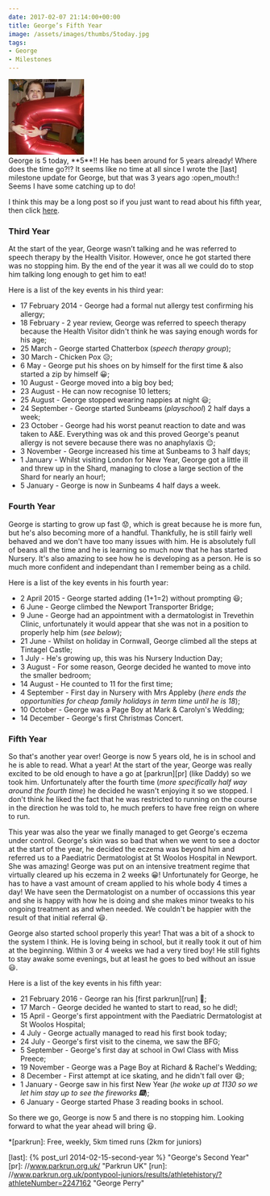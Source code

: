```yaml
---
date: 2017-02-07 21:14:00+00:00
title: George’s Fifth Year
image: /assets/images/thumbs/5today.jpg
tags:
- George
- Milestones 
---
```


<div class="flickr image alignright">
  <span>
    <a title="5 Today!" href="//farm1.static.flickr.com/518/32638280971_806115dbb1_b.jpg" class="image">
      <img src="/assets/images/thumbs/5today.jpg" alt="5 Today!" data-pin-nopin="true">
    </a>
    <a title="View on Flickr" href="//www.flickr.com/photos/richard-perry/32638280971/" class="flickrlink"> </a>
  </span>
</div>
George is 5 today, **5**!! He has been around for 5 years already! Where does the time go?!? It
seems like no time at all since I wrote the [last] milestone update for George, but that was 3 years
ago :open_mouth:! Seems I have some catching up to do! 

I think this may be a long post so if you just want to read about his fifth year, then click
[here](#fifth-year).

### Third Year

At the start of the year, George wasn’t talking and he was referred to speech therapy by the Health
Visitor. However, once he got started there was no stopping him. By the end of the year it was all
we could do to stop him talking long enough to get him to eat!

Here is a list of the key events in his third year:

  * 17 February 2014 - George had a formal nut allergy test confirming his allergy;
  * 18 February - 2 year review, George was referred to speech therapy because the Health Visitor
    didn't think he was saying enough words for his age;
  * 25 March - George started Chatterbox (_speech therapy group_);
  * 30 March - Chicken Pox :disappointed_relieved:;
  * 6 May - George put his shoes on by himself for the first time & also started a zip by himself
    :grinning:;
  * 10 August - George moved into a big boy bed;
  * 23 August - He can now recognise 10 letters;
  * 25 August - George stopped wearing nappies at night :smiley:;
  * 24 September - George started Sunbeams (_playschool_) 2 half days a week;
  * 23 October - George had his worst peanut reaction to date and was taken to A&E. Everything was
    ok and this proved George's peanut allergy is not severe because there was no anaphylaxis
    :relieved:;
  * 3 November - George increased his time at Sunbeams to 3 half days;
  * 1 January - Whilst visiting London for New Year, George got a little ill and threw up in the
    Shard, managing to close a large section of the Shard for nearly an hour!;
  * 5 January - George is now in Sunbeams 4 half days a week.

### Fourth Year

George is starting to grow up fast :worried:, which is great because he is more fun, but he's also
becoming more of a handful. Thankfully, he is still fairly well behaved and we don't have too many
issues with him. He is absolutely full of beans all the time and he is learning so much now that he
has started Nursery. It's also amazing to see how he is developing as a person. He is so much more
confident and independant than I remember being as a child.

Here is a list of the key events in his fourth year:

  * 2 April 2015 - George started adding (1+1=2) without prompting :smiley:;
  * 6 June - George climbed the Newport Transporter Bridge;
  * 9 June - George had an appointment with a dermatologist in Trevethin Clinic, unfortunately it
    would appear that she was not in a position to properly help him (_see below_);
  * 21 June - Whilst on holiday in Cornwall, George climbed all the steps at Tintagel Castle;
  * 1 July - He's growing up, this was his Nursery Induction Day;
  * 3 August - For some reason, George decided he wanted to move into the smaller bedroom;
  * 14 August - He counted to 11 for the first time;
  * 4 September - First day in Nursery with Mrs Appleby (_here ends the opportunities for cheap
    family holidays in term time until he is 18_);
  * 10 October - George was a Page Boy at Mark & Carolyn's Wedding;
  * 14 December - George's first Christmas Concert.

### Fifth Year

So that's another year over! George is now 5 years old, he is in school and he is able to read. What
a year! At the start of the year, George was really excited to be old enough to have a go at
[parkrun][pr] (like Daddy) so we took him. Unfortunately after the fourth time (_more specifically
half way around the fourth time_) he decided he wasn't enjoying it so we stopped. I don't think he
liked the fact that he was restricted to running on the course in the direction he was told to, he
much prefers to have free reign on where to run.

This year was also the year we finally managed to get George's eczema under control. George's skin
was so bad that when we went to see a doctor at the start of the year, he decided the eczema was
beyond him and referred us to a Paediatric Dermatologist at St Woolos Hospital in Newport. She was
amazing! George was put on an intensive treatment regime that virtually cleared up his eczema in 2
weeks :grinning:! Unfortunately for George, he has to have a vast amount of cream applied to his
whole body 4 times a day! We have seen the Dermatologist on a number of occassions this year and she
is happy with how he is doing and she makes minor tweaks to his ongoing treatment as and when
needed. We couldn't be happier with the result of that initial referral :smiley:.

George also started school properly this year! That was a bit of a shock to the system I think. He
is loving being in school, but it really took it out of him at the beginning. Within 3 or 4 weeks
we had a very tired boy! He still fights to stay awake some evenings, but at least he goes to bed
without an issue :smiley:. 

Here is a list of the key events in his fifth year:

  * 21 February 2016 - George ran his [first parkrun][run] :runner:;
  * 17 March - George decided he wanted to start to read, so he did!;
  * 15 April - George's first appointment with the Paediatric Dermatologist at St Woolos Hospital;
  * 4 July - George actually managed to read his first book today;
  * 24 July - George's first visit to the cinema, we saw the BFG;
  * 5 September - George's first day at school in Owl Class with Miss Preece;
  * 19 November - George was a Page Boy at Richard & Rachel's Wedding;
  * 8 December - First attempt at ice skating, and he didn't fall over :smile:;
  * 1 January - George saw in his first New Year (_he woke up at 1130 so we let him stay up to see
    the fireworks :fireworks:_);
  * 6 January - George started Phase 3 reading books in school.

So there we go, George is now 5 and there is no stopping him. Looking forward to what the year ahead
will bring :smiley:.


*[parkrun]: Free, weekly, 5km timed runs (2km for juniors)

[last]: {% post_url 2014-02-15-second-year %} "George's Second Year"
[pr]: //www.parkrun.org.uk/ "Parkrun UK"
[run]: //www.parkrun.org.uk/pontypool-juniors/results/athletehistory/?athleteNumber=2247162 "George Perry"